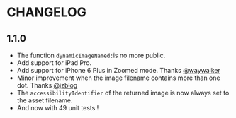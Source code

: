 # CHANGELOG

## 1.1.0

- The function `dynamicImageNamed:`is no more public.
- Add support for iPad Pro.
- Add support for iPhone 6 Plus in Zoomed mode. Thanks [@waywalker](https://github.com/waywalker)
- Minor improvement when the image filename contains more than one dot. Thanks [@jzblog](https://github.com/jzblog)
- The `accessibilityIdentifier` of the returned image is now always set to the asset filename.
- And now with 49 unit tests !
